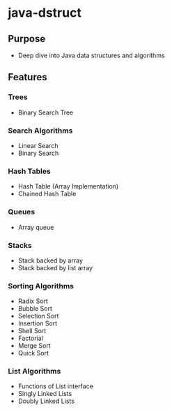 # java-dstruct

## Purpose
- Deep dive into Java data structures and algorithms

## Features

### Trees
- Binary Search Tree

### Search Algorithms
- Linear Search
- Binary Search

### Hash Tables
- Hash Table (Array Implementation)
- Chained Hash Table

### Queues
- Array queue

### Stacks
- Stack backed by array
- Stack backed by list array

### Sorting Algorithms
- Radix Sort
- Bubble Sort
- Selection Sort
- Insertion Sort
- Shell Sort
- Factorial
- Merge Sort
- Quick Sort

### List Algorithms
- Functions of List interface
- Singly Linked Lists
- Doubly Linked Lists
